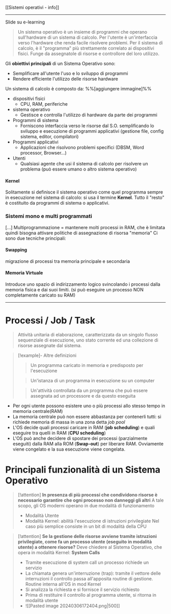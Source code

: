 

[[Sistemi operativi - info]]

---
Slide su e-learning 

> Un sistema operativo è un insieme di programmi che operano sull'hardware di un sistema di calcolo. 
> Per l'utente è un'interfaccia verso l'hardware che renda facile risolvere problemi. Per il sistema di calcolo, è il "programma" più strettamente correlato ai dispositivi fisici. Funge da assegnatole di risorse e controllore del loro utilizzo. 

Gli **obiettivi principali** di un Sistema Operativo sono: 
- Semplificare all'utente l'uso e lo sviluppo di programmi
- Rendere efficiente l'utilizzo delle risorse hardware 

Un sistema di calcolo è composto da: %%[aggiungere immagine]%%
- dispositivi fisici 
	- CPU, RAM, periferiche 
- sistema operativo
	- Gestisce e controlla l'utilizzo di hardware da parte dei programmi
- Programmi di sistema
	- Forniscono interfaccia verso le risorse dal S.O. semplificando lo sviluppo e esecuzione di programmi applicativi (gestione file, config sistema, editor, compilatori)
- Programmi applicativi 
	- Applicazioni che risolvono problemi specifici (DBSM, Word processor, Browser...)
- Utenti
	- Qualsiasi agente che usi il sistema di calcolo per risolvere un problema (può essere umano o altro sistema operativo)

#### Kernel
Solitamente si definisce il sistema operativo come quel programma sempre in esecuzione nel sistema di calcolo: si usa il termine **Kernel**. Tutto il "resto" è costituito da programmi di sistema o applicativi. 

### Sistemi mono e multi programmati 

[...]
Multiprogrammazione = mantenere molti processi in RAM, che è limitata quindi bisogna attivare politiche di assegnazione di risorsa "memoria"
Ci sono due tecniche principali: 
#### Swapping
 migrazione di processi tra memoria principale e secondaria 
#### Memoria Virtuale
Introduce uno spazio di indirizzamento logico svincolando i processi dalla memoria fisica e dai suoi limiti. (si può eseguire un processo NON completamente caricato su RAM)


---
# Processi / Job / Task

> Attività unitaria di elaborazione, caratterizzata da un singolo flusso sequenziale di esecuzione, uno stato corrente ed una collezione di risorse assegnate dal sistema. 

> [!example]- Altre definizioni 
> > Un programma caricato in memoria e predisposto per l'esecuzione 
> 
> > Un'istanza di un programma in esecuzione su un computer
> 
> > Un'attività controllata da un programma che può essere assegnata ad un processore e da questo eseguita

- Per ogni utente possono esistere uno o più processi allo stesso tempo in memoria centrale(RAM)
- La memoria centrale può non essere abbastanza per contenerli tutti: si richiede memoria di massa in una zona detta *job pool*
- L'OS decide quali processi caricare in RAM (**job scheduling**) e quali eseguire tra quelli in RAM (**CPU scheduling**)
- L'OS può anche decidere di spostare dei processi (parzialmente eseguiti) dalla RAM alla ROM (**Swap-out**) per liberare RAM. Ovviamente viene congelato e la sua esecuzione viene congelata. 

# Principali funzionalità di un Sistema Operativo

> [!attention]  **In presenza di più processi che condividono risorse è necessario garantire che ogni processo non danneggi gli altri**
> A tale scopo, gli OS moderni operano in due modalità di funzionamento 
> - Modalità Utente
> - Modalità Kernel: abilità l'esecuzione di istruzioni privilegiate 
> Nel caso più semplice consiste in un bit di modalità della CPU 

 > [!attention]  **Se la gestione delle risorse avviene tramite istruzioni privilegiate, come fa un processo utente (eseguito in modalità utente) a ottenere risorse?** 
 > Deve chiedere al Sistema Operativo, che opera in modalità Kernel: **System Calls**
 > - Tramite esecuzione di system call un processo richiede un servizio
 > - La chiamata genera un'interruzione (trap): tramite il vettore delle interruzioni il controllo passa all'apposita routine di gestione. Routine interna all'OS in mod Kernel 
 > - Si analizza la richiesta e si fornisce il servizio richiesto 
 > - Prima di restituire il controllo al programma utente, si ritorna in modalità utente
 > - ![[Pasted image 20240306172404.png|500]]

